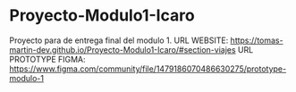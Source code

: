 # Proyecto-Modulo1-Icaro
Proyecto para de entrega final del modulo 1.
URL WEBSITE: https://tomas-martin-dev.github.io/Proyecto-Modulo1-Icaro/#section-viajes
URL PROTOTYPE FIGMA: https://www.figma.com/community/file/1479186070486630275/prototype-modulo-1
